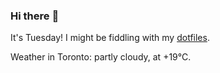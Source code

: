 ### Hi there :wave:

It's Tuesday! I might be fiddling with my [dotfiles](https://github.com/bewuethr/dotfiles).

Weather in Toronto: partly cloudy, at +19°C.
